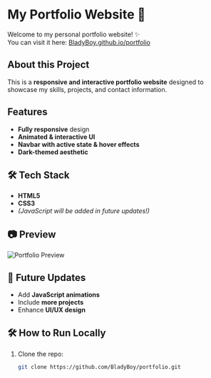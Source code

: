 # My Portfolio Website 🚀

Welcome to my personal portfolio website! ✨  
You can visit it here: [BladyBoy.github.io/portfolio](https://BladyBoy.github.io/portfolio/)  

## About this Project
This is a **responsive and interactive portfolio website** designed to showcase my skills, projects, and contact information.  

## Features
- **Fully responsive** design  
- **Animated & interactive UI**  
- **Navbar with active state & hover effects**  
- **Dark-themed aesthetic**  

## 🛠️ Tech Stack
- **HTML5**  
- **CSS3**  
- *(JavaScript will be added in future updates!)*  

## 📷 Preview  
![Portfolio Preview](https://via.placeholder.com/800x400.png?text=Portfolio+Website+Preview)  

## 📝 Future Updates
- Add **JavaScript animations**  
- Include **more projects**  
- Enhance **UI/UX design**  

## 🛠️ How to Run Locally
1. Clone the repo:  
   ```sh
   git clone https://github.com/BladyBoy/portfolio.git
